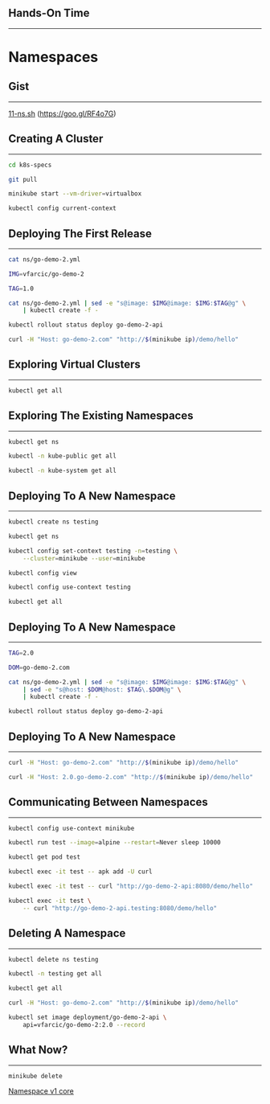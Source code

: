 ## Hands-On Time

---

# Namespaces


## Gist

---

[11-ns.sh](https://gist.github.com/6e0a03df4c64a9248fbb68673c1ab719) (https://goo.gl/RF4o7G)


## Creating A Cluster

---

```bash
cd k8s-specs

git pull

minikube start --vm-driver=virtualbox

kubectl config current-context
```


## Deploying The First Release

---

```bash
cat ns/go-demo-2.yml

IMG=vfarcic/go-demo-2

TAG=1.0

cat ns/go-demo-2.yml | sed -e "s@image: $IMG@image: $IMG:$TAG@g" \
    | kubectl create -f -

kubectl rollout status deploy go-demo-2-api

curl -H "Host: go-demo-2.com" "http://$(minikube ip)/demo/hello"
```


## Exploring Virtual Clusters

---

```bash
kubectl get all
```


<!-- .slide: data-background="img/go-demo-2.png" data-background-size="contain" -->


## Exploring The Existing Namespaces

---

```bash
kubectl get ns
```


<!-- .slide: data-background="img/default-ns.png" data-background-size="contain" -->


```bash
kubectl -n kube-public get all

kubectl -n kube-system get all
```


<!-- .slide: data-background="img/kube-system-ns.png" data-background-size="contain" -->


## Deploying To A New Namespace

---

```bash
kubectl create ns testing

kubectl get ns

kubectl config set-context testing -n=testing \
    --cluster=minikube --user=minikube

kubectl config view

kubectl config use-context testing

kubectl get all
```


## Deploying To A New Namespace

---

```bash
TAG=2.0

DOM=go-demo-2.com

cat ns/go-demo-2.yml | sed -e "s@image: $IMG@image: $IMG:$TAG@g" \
    | sed -e "s@host: $DOM@host: $TAG\.$DOM@g" \
    | kubectl create -f -

kubectl rollout status deploy go-demo-2-api
```


<!-- .slide: data-background="img/testing-ns.png" data-background-size="contain" -->


## Deploying To A New Namespace

---

```bash
curl -H "Host: go-demo-2.com" "http://$(minikube ip)/demo/hello"

curl -H "Host: 2.0.go-demo-2.com" "http://$(minikube ip)/demo/hello"
```


## Communicating Between Namespaces

---

```bash
kubectl config use-context minikube

kubectl run test --image=alpine --restart=Never sleep 10000

kubectl get pod test

kubectl exec -it test -- apk add -U curl

kubectl exec -it test -- curl "http://go-demo-2-api:8080/demo/hello"

kubectl exec -it test \
    -- curl "http://go-demo-2-api.testing:8080/demo/hello"
```


## Deleting A Namespace

---

```bash
kubectl delete ns testing

kubectl -n testing get all

kubectl get all

curl -H "Host: go-demo-2.com" "http://$(minikube ip)/demo/hello"

kubectl set image deployment/go-demo-2-api \
    api=vfarcic/go-demo-2:2.0 --record
```


## What Now?

---

```bash
minikube delete
```

[Namespace v1 core](https://v1-8.docs.kubernetes.io/docs/api-reference/v1.8/#Namespace-v1-core)
